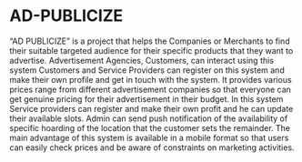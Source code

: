 # AD-PUBLICIZE
“AD PUBLICIZE” is a project that helps the Companies or Merchants to find their suitable targeted audience for their specific products that they want to advertise. 
Advertisement Agencies, Customers, can interact using this system Customers and Service Providers can register on this system and make their own profile and get in touch with the system. It provides various prices range from different advertisement companies so that everyone can get genuine pricing for their advertisement in their budget. In this system Service providers can register and make their own profit and he can update their available slots. Admin can send push notification of the availability of specific hoarding of the location that the customer sets the remainder. The main advantage of this system is available in a mobile format so that users can easily check prices and be aware of constraints on marketing activities.
